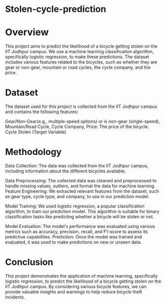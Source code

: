 # Stolen-cycle-prediction
# <span style="font-size: 30px;">Overview</span>

This project aims to predict the likelihood of a bicycle getting stolen on the IIT Jodhpur campus. We use a machine learning classification algorithm, specifically logistic regression, to make these predictions. The dataset includes various features related to the bicycles, such as whether they are gear or non-gear, mountain or road cycles, the cycle company, and the price.

# Dataset
The dataset used for this project is collected from the IIT Jodhpur campus and contains the following features:

Gear/Non-Gear(e.g., multiple-speed options) or is non-gear (single-speed), Mountain/Road Cycle, Cycle Company, Price: The price of the bicycle. Cycle Stolen (Target Variable)

# Methodology
Data Collection: The data was collected from the IIT Jodhpur campus, including information about the different bicycles available.

Data Preprocessing: The collected data was cleaned and preprocessed to handle missing values, outliers, and format the data for machine learning.
Feature Engineering: We extracted relevant features from the dataset, such as gear type, cycle type, and company, to use in our prediction model.

Model Training: We used logistic regression, a popular classification algorithm, to train our prediction model. This algorithm is suitable for binary classification tasks like predicting whether a bicycle will be stolen or not.

Model Evaluation: The model's performance was evaluated using various metrics such as accuracy, precision, recall, and F1-score to assess its predictive capabilities.
Prediction: Once the model was trained and evaluated, it was used to make predictions on new or unseen data.

# Conclusion
This project demonstrates the application of machine learning, specifically logistic regression, to predict the likelihood of a bicycle getting stolen on the IIT Jodhpur campus. By considering various bicycle features, we can provide valuable insights and warnings to help reduce bicycle theft incidents.
